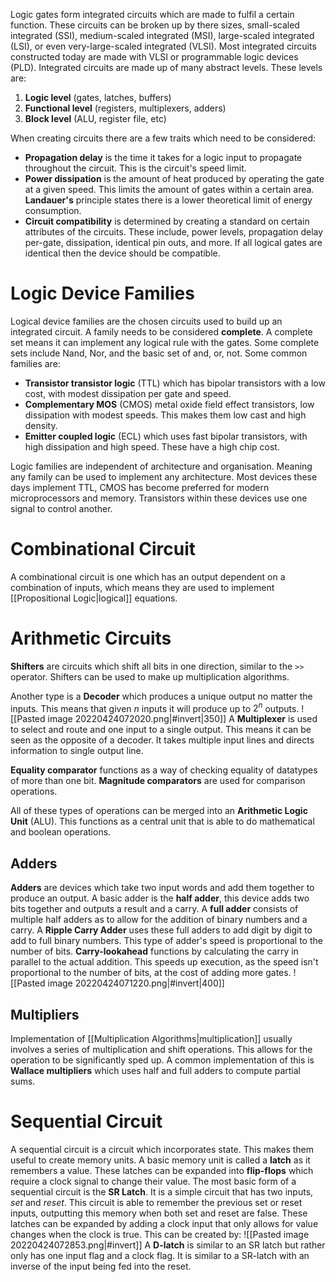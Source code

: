 Logic gates form integrated circuits which are made to fulfil a certain function. These circuits can be broken up by there sizes, small-scaled integrated (SSI), medium-scaled integrated (MSI), large-scaled integrated (LSI), or even very-large-scaled integrated (VLSI). Most integrated circuits constructed today are made with VLSI or programmable logic devices (PLD). Integrated circuits are made up of many abstract levels. These levels are:
1. **Logic level** (gates, latches, buffers)
2. **Functional level** (registers, multiplexers, adders)
3. **Block level** (ALU, register file, etc)

When creating circuits there are a few traits which need to be considered:
- **Propagation delay** is the time it takes for a logic input to propagate throughout the circuit. This is the circuit's speed limit.
- **Power dissipation** is the amount of heat produced by operating the gate at a given speed. This limits the amount of gates within a certain area. **Landauer's** principle states  there is a lower theoretical limit of energy consumption. 
- **Circuit compatibility** is determined by creating a standard on certain attributes of the circuits. These include, power levels, propagation delay per-gate, dissipation, identical pin outs, and more. If all logical gates are identical then the device should be compatible.

# Logic Device Families
Logical device families are the chosen circuits used to build up an integrated circuit. A family needs to be considered **complete**. A complete set means it can implement any logical rule with the gates. Some complete sets include Nand, Nor, and the basic set of and, or, not. Some common families are:
- **Transistor transistor logic** (TTL) which has bipolar transistors with a low cost, with modest dissipation per gate and speed.
- **Complementary MOS** (CMOS) metal oxide field effect transistors, low dissipation with modest speeds. This makes them low cast and high density.
- **Emitter coupled logic** (ECL) which uses fast bipolar transistors, with high dissipation and high speed. These have a high chip cost.

Logic families are independent of architecture and organisation. Meaning any family can be used to implement any architecture. Most devices these days implement TTL, CMOS has become preferred for modern microprocessors and memory. Transistors within these devices use one signal to control another.

# Combinational Circuit
A combinational circuit is one which has an output dependent on a combination of inputs, which means they are used to implement [[Propositional Logic|logical]] equations.

# Arithmetic Circuits
**Shifters** are circuits which shift all bits in one direction, similar to the `>>` operator. Shifters can be used to make up multiplication algorithms. 

Another type is a **Decoder** which produces a unique output no matter the inputs. This means that given $n$ inputs it will produce up to $2^n$ outputs.
![[Pasted image 20220424072020.png|#invert|350]]
A **Multiplexer** is used to select and route and one input to a single output. This means it can be seen as the opposite of a decoder. It takes multiple input lines and directs information to single output line.

**Equality comparator** functions as a way of checking equality of datatypes of more than one bit. **Magnitude comparators** are used for comparison operations.

All of these types of operations can be merged into an **Arithmetic Logic Unit** (ALU). This functions as a central unit that is able to do mathematical and boolean operations.

## Adders
**Adders** are devices which take two input words and add them together to produce an output. A basic adder is the **half adder**, this device adds two bits together and outputs a result and a carry. A **full adder** consists of multiple half adders as to allow for the addition of binary numbers and a carry. A **Ripple Carry Adder** uses these full adders to add digit by digit to add to full binary numbers. This type of adder's speed is proportional to the number of bits. **Carry-lookahead** functions by calculating the carry in parallel to the actual addition. This speeds up execution, as the speed isn't proportional to the number of bits, at the cost of adding more gates. 
![[Pasted image 20220424071220.png|#invert|400]]

## Multipliers
Implementation of [[Multiplication Algorithms|multiplication]] usually involves a series of multiplication and shift operations. This allows for the operation to be significantly sped up. A common implementation of this is **Wallace multipliers** which uses half and full adders to compute partial sums.

# Sequential Circuit
A sequential circuit is a circuit which incorporates state. This makes them useful to create memory units. A basic memory unit is called a **latch** as it remembers a value. These latches can be expanded into **flip-flops** which require a clock signal to change their value. The most basic form of a sequential circuit is the **SR Latch**. It is a simple circuit that has two inputs, *set* and *reset*. This circuit is able to remember the previous set or reset inputs, outputting this memory when both set and reset are false. These latches can be expanded by adding a clock input that only allows for value changes when the clock is true. This can be created by:
![[Pasted image 20220424072853.png|#invert]]
A **D-latch** is similar to an SR latch but rather only has one input flag and a clock flag. It is similar to a SR-latch with an inverse of the input being fed into the reset.
